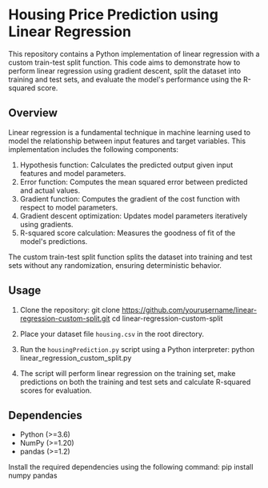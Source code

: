 # Housing Price Prediction using Linear Regression

This repository contains a Python implementation of linear regression with a custom train-test split function. This code aims to demonstrate how to perform linear regression using gradient descent, split the dataset into training and test sets, and evaluate the model's performance using the R-squared score.

## Overview

Linear regression is a fundamental technique in machine learning used to model the relationship between input features and target variables. This implementation includes the following components:

1. Hypothesis function: Calculates the predicted output given input features and model parameters.
2. Error function: Computes the mean squared error between predicted and actual values.
3. Gradient function: Computes the gradient of the cost function with respect to model parameters.
4. Gradient descent optimization: Updates model parameters iteratively using gradients.
5. R-squared score calculation: Measures the goodness of fit of the model's predictions.

The custom train-test split function splits the dataset into training and test sets without any randomization, ensuring deterministic behavior.

## Usage

1. Clone the repository:
   git clone https://github.com/yourusername/linear-regression-custom-split.git
   cd linear-regression-custom-split

2. Place your dataset file `housing.csv` in the root directory.

3. Run the `housingPrediction.py` script using a Python interpreter:
   python linear_regression_custom_split.py

4. The script will perform linear regression on the training set, make predictions on both the training and test sets and calculate R-squared scores for evaluation.

## Dependencies

- Python (>=3.6)
- NumPy (>=1.20)
- pandas (>=1.2)

Install the required dependencies using the following command:
pip install numpy pandas

